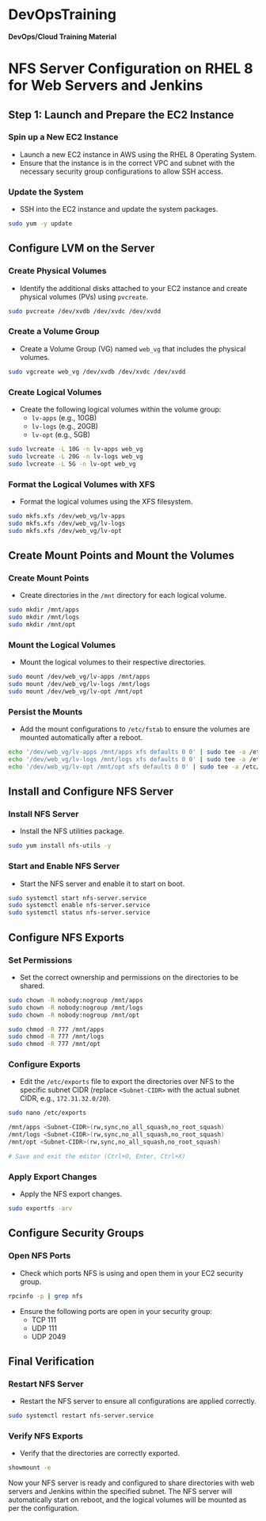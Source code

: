 # DevOpsTraining
**DevOps/Cloud Training Material**

# NFS Server Configuration on RHEL 8 for Web Servers and Jenkins

## Step 1: Launch and Prepare the EC2 Instance

### Spin up a New EC2 Instance
- Launch a new EC2 instance in AWS using the RHEL 8 Operating System.
- Ensure that the instance is in the correct VPC and subnet with the necessary security group configurations to allow SSH access.

### Update the System
- SSH into the EC2 instance and update the system packages.

```bash
sudo yum -y update
```

## Configure LVM on the Server

### Create Physical Volumes
- Identify the additional disks attached to your EC2 instance and create physical volumes (PVs) using `pvcreate`.

```bash
sudo pvcreate /dev/xvdb /dev/xvdc /dev/xvdd
```

### Create a Volume Group
- Create a Volume Group (VG) named `web_vg` that includes the physical volumes.

```bash
sudo vgcreate web_vg /dev/xvdb /dev/xvdc /dev/xvdd
```

### Create Logical Volumes
- Create the following logical volumes within the volume group:
  - `lv-apps` (e.g., 10GB)
  - `lv-logs` (e.g., 20GB)
  - `lv-opt` (e.g., 5GB)

```bash
sudo lvcreate -L 10G -n lv-apps web_vg
sudo lvcreate -L 20G -n lv-logs web_vg
sudo lvcreate -L 5G -n lv-opt web_vg
```

### Format the Logical Volumes with XFS
- Format the logical volumes using the XFS filesystem.

```bash
sudo mkfs.xfs /dev/web_vg/lv-apps
sudo mkfs.xfs /dev/web_vg/lv-logs
sudo mkfs.xfs /dev/web_vg/lv-opt
```

## Create Mount Points and Mount the Volumes

### Create Mount Points
- Create directories in the `/mnt` directory for each logical volume.

```bash
sudo mkdir /mnt/apps
sudo mkdir /mnt/logs
sudo mkdir /mnt/opt
```

### Mount the Logical Volumes
- Mount the logical volumes to their respective directories.

```bash
sudo mount /dev/web_vg/lv-apps /mnt/apps
sudo mount /dev/web_vg/lv-logs /mnt/logs
sudo mount /dev/web_vg/lv-opt /mnt/opt
```

### Persist the Mounts
- Add the mount configurations to `/etc/fstab` to ensure the volumes are mounted automatically after a reboot.

```bash
echo '/dev/web_vg/lv-apps /mnt/apps xfs defaults 0 0' | sudo tee -a /etc/fstab
echo '/dev/web_vg/lv-logs /mnt/logs xfs defaults 0 0' | sudo tee -a /etc/fstab
echo '/dev/web_vg/lv-opt /mnt/opt xfs defaults 0 0' | sudo tee -a /etc/fstab
```

## Install and Configure NFS Server

### Install NFS Server
- Install the NFS utilities package.

```bash
sudo yum install nfs-utils -y
```

### Start and Enable NFS Server
- Start the NFS server and enable it to start on boot.

```bash
sudo systemctl start nfs-server.service
sudo systemctl enable nfs-server.service
sudo systemctl status nfs-server.service
```

## Configure NFS Exports

### Set Permissions
- Set the correct ownership and permissions on the directories to be shared.

```bash
sudo chown -R nobody:nogroup /mnt/apps
sudo chown -R nobody:nogroup /mnt/logs
sudo chown -R nobody:nogroup /mnt/opt

sudo chmod -R 777 /mnt/apps
sudo chmod -R 777 /mnt/logs
sudo chmod -R 777 /mnt/opt
```

### Configure Exports
- Edit the `/etc/exports` file to export the directories over NFS to the specific subnet CIDR (replace `<Subnet-CIDR>` with the actual subnet CIDR, e.g., `172.31.32.0/20`).

```bash
sudo nano /etc/exports

/mnt/apps <Subnet-CIDR>(rw,sync,no_all_squash,no_root_squash)
/mnt/logs <Subnet-CIDR>(rw,sync,no_all_squash,no_root_squash)
/mnt/opt <Subnet-CIDR>(rw,sync,no_all_squash,no_root_squash)

# Save and exit the editor (Ctrl+O, Enter, Ctrl+X)
```

### Apply Export Changes
- Apply the NFS export changes.

```bash
sudo exportfs -arv
```

## Configure Security Groups

### Open NFS Ports
- Check which ports NFS is using and open them in your EC2 security group.

```bash
rpcinfo -p | grep nfs
```

- Ensure the following ports are open in your security group:
  - TCP 111
  - UDP 111
  - UDP 2049

## Final Verification

### Restart NFS Server
- Restart the NFS server to ensure all configurations are applied correctly.

```bash
sudo systemctl restart nfs-server.service
```

### Verify NFS Exports
- Verify that the directories are correctly exported.

```bash
showmount -e
```

Now your NFS server is ready and configured to share directories with web servers and Jenkins within the specified subnet. The NFS server will automatically start on reboot, and the logical volumes will be mounted as per the configuration.

